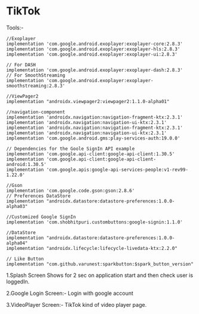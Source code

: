 # TikTok

Tools:-

    //Exoplayer
    implementation 'com.google.android.exoplayer:exoplayer-core:2.8.3'
    implementation 'com.google.android.exoplayer:exoplayer-hls:2.8.3'
    implementation 'com.google.android.exoplayer:exoplayer-ui:2.8.3'

    // For DASH
    implementation 'com.google.android.exoplayer:exoplayer-dash:2.8.3'
    // For SmoothStreaming
    implementation 'com.google.android.exoplayer:exoplayer-smoothstreaming:2.8.3'

    //ViewPager2
    implementation "androidx.viewpager2:viewpager2:1.1.0-alpha01"

    //navigation-component
    implementation 'androidx.navigation:navigation-fragment-ktx:2.3.1'
    implementation 'androidx.navigation:navigation-ui-ktx:2.3.1'
    implementation 'androidx.navigation:navigation-fragment-ktx:2.3.1'
    implementation 'androidx.navigation:navigation-ui-ktx:2.3.1'
    implementation 'com.google.android.gms:play-services-auth:19.0.0'
    
    // Dependencies for the Goole SignIn API example
    implementation 'com.google.api-client:google-api-client:1.30.5'
    implementation 'com.google.api-client:google-api-client-android:1.30.5'
    implementation 'com.google.apis:google-api-services-people:v1-rev99-1.22.0'

    //Gson
    implementation 'com.google.code.gson:gson:2.8.6'
    // Preferences DataStore
    implementation "androidx.datastore:datastore-preferences:1.0.0-alpha03"

    //Customized Google SignIn
    implementation 'com.shobhitpuri.custombuttons:google-signin:1.1.0'

    //DataStore
    implementation "androidx.datastore:datastore-preferences:1.0.0-alpha04"
    implementation "androidx.lifecycle:lifecycle-livedata-ktx:2.2.0"

    // Like Button
    implementation "com.github.varunest:sparkbutton:$spark_button_version"

1.Splash Screen
Shows for 2 sec on application start and then check user is loggedIn.	

2.Google Login Screen:-
Login with google account

3.VideoPlayer Screen:-
TikTok kind of video player page.
